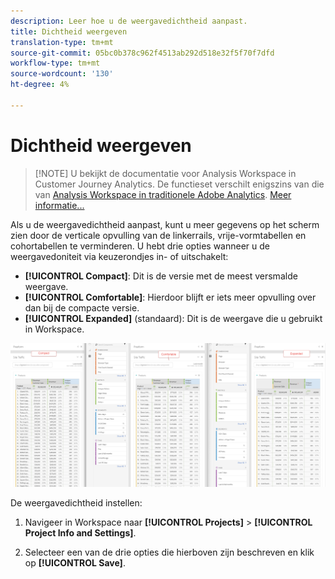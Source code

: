 ```yaml
---
description: Leer hoe u de weergavedichtheid aanpast.
title: Dichtheid weergeven
translation-type: tm+mt
source-git-commit: 05bc0b378c962f4513ab292d518e32f5f70f7dfd
workflow-type: tm+mt
source-wordcount: '130'
ht-degree: 4%

---
```



# Dichtheid weergeven

>[!NOTE] U bekijkt de documentatie voor Analysis Workspace in Customer Journey Analytics. De functieset verschilt enigszins van die van [Analysis Workspace in traditionele Adobe Analytics](https://docs.adobe.com/content/help/en/analytics/analyze/analysis-workspace/home.html). [Meer informatie...](/help/getting-started/cja-aa.md)

Als u de weergavedichtheid aanpast, kunt u meer gegevens op het scherm zien door de verticale opvulling van de linkerrails, vrije-vormtabellen en cohortabellen te verminderen.
U hebt drie opties wanneer u de weergavedoniteit via keuzerondjes in- of uitschakelt:

- **[!UICONTROL Compact]**: Dit is de versie met de meest versmalde weergave.
- **[!UICONTROL Comfortable]**: Hierdoor blijft er iets meer opvulling over dan bij de compacte versie.
- **[!UICONTROL Expanded]** (standaard): Dit is de weergave die u gebruikt in Workspace.

![](assets/view-density.png)

De weergavedichtheid instellen:

1. Navigeer in Workspace naar **[!UICONTROL Projects]** > **[!UICONTROL Project Info and Settings]**.

1. Selecteer een van de drie opties die hierboven zijn beschreven en klik op **[!UICONTROL Save]**.
